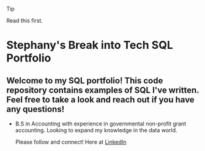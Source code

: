 >[!Tip]
>Read this first.

# Stephany's Break into Tech SQL Portfolio

## Welcome to my SQL portfolio! This code repository contains examples of SQL I've written. Feel free to take a look and reach out if you have any questions!

* B.S in Accounting with experience in governmental non-profit grant accounting. Looking to expand my knowledge in the data world.

  Please follow and connect! Here at [LinkedIn](http://linkedin.com/in/stephany-l-20ba8a85)
